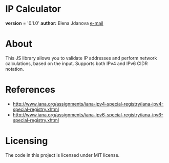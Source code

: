 IP Calculator
=============
**version** = '0.1.0'
**author:** Elena Jdanova [e-mail](ms.elenajdanova@gmail.com)

About
=====
This JS library allows you to validate IP addresses and perform network calculations, based on the input.
Supports both IPv4 and IPv6 CIDR notation.

References
==========
 * <http://www.iana.org/assignments/iana-ipv4-special-registry/iana-ipv4-special-registry.xhtml>
 * <http://www.iana.org/assignments/iana-ipv6-special-registry/iana-ipv6-special-registry.xhtml>

Licensing
=========
The code in this project is licensed under MIT license. 
